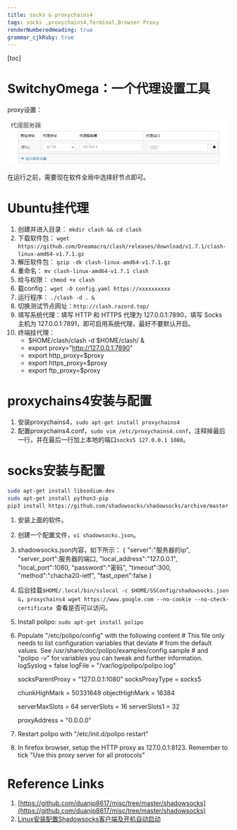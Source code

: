 ```yaml
---
title: socks & proxychains4 
tags: socks ,proxychains4,Terminal,Browser Proxy
renderNumberedHeading: true
grammar_cjkRuby: true
---
```

[toc]
# SwitchyOmega：一个代理设置工具
proxy设置：

![代理端口查看软件](./images/1642933344212.png)

在运行之前，需要现在软件全局中选择好节点即可。

# Ubuntu挂代理
1. 创建并进入目录： `mkdir clash && cd clash`
2. 下载软件包： `wget https://github.com/Dreamacro/clash/releases/download/v1.7.1/clash-linux-amd64-v1.7.1.gz`
3. 解压软件包： `gzip -dk clash-linux-amd64-v1.7.1.gz`
4. 重命名： `mv clash-linux-amd64-v1.7.1 clash`
5. 给与权限： `chmod +x clash`
6. 载config： `wget -O config.yaml https://xxxxxxxxxx`
7. 运行程序： `./clash -d . &`
8. 切换测试节点网址：`http://clash.razord.top/`
9. 填写系统代理：填写 HTTP 和 HTTPS 代理为 127.0.0.1:7890，填写 Socks 主机为 127.0.0.1:7891，即可启用系统代理，最好不要默认开启。
10. 终端挂代理：
    - $HOME/clash/clash -d $HOME/clash/ &
    - export proxy="http://127.0.0.1:7890"
    - export http_proxy=$proxy
    - export https_proxy=$proxy
    - export ftp_proxy=$proxy
# proxychains4安装与配置
1. 安装proxychains4，`sudo apt-get install proxychains4`
2. 配置proxychains4.conf，`sudo vim /etc/proxychains4.conf`，注释掉最后一行，并在最后一行加上本地的端口`socks5 127.0.0.1 1080`。
# socks安装与配置
``` bash
sudo apt-get install libsodium-dev
sudo apt-get install python3-pip
pip3 install https://github.com/shadowsocks/shadowsocks/archive/master.zip -U
```
1. 安装上面的软件。
2. 创建一个配置文件，`vi shadowsocks.json`。
3. shadowsocks.json内容，如下所示：
	{
    "server":"服务器的ip",
    "server_port":服务器的端口,
    "local_address":"127.0.0.1",
    "local_port":1080,
    "password":"密码",
    "timeout":300,
    "method":"chacha20-ietf",
    "fast_open":false
	}
4. 后台挂载`$HOME/.local/bin/sslocal -c $HOME/SSConfig/shadowsocks.json &`，`proxychains4 wget https://www.google.com --no-cookie --no-check-certificate `查看是否可以访问。
 
5.  Install polipo: `sudo apt-get install polipo`
6.  Populate "/etc/polipo/config" with the following content
	\# This file only needs to list configuration variables that deviate
	\# from the default values. See /usr/share/doc/polipo/examples/config.sample
	\# and "polipo -v" for variables you can tweak and further information.
	logSyslog = false
	logFile = "/var/log/polipo/polipo.log"

	socksParentProxy = "127.0.0.1:1080"
	socksProxyType = socks5

	chunkHighMark = 50331648
	objectHighMark = 16384

	serverMaxSlots = 64
	serverSlots = 16
	serverSlots1 = 32

	proxyAddress = "0.0.0.0"
	
 7. Restart polipo with "/etc/init.d/polipo restart"
 
 8. In firefox browser, setup the HTTP proxy as 127.0.0.1:8123. Remember to tick "Use this proxy server for all protocols" 

# Reference Links
1. [https://github.com/duanjp8617/misc/tree/master/shadowsocks](https://github.com/duanjp8617/misc/tree/master/shadowsocks)
2. [Linux安装配置Shadowsocks客户端及开机自动启动](https://blog.huihut.com/2017/08/25/LinuxInstallConfigShadowsocksClient/)
 